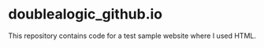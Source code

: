 # doublealogic_github.io
This repository contains code for a test sample website where I used HTML.
